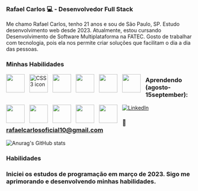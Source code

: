 ### Rafael Carlos  💻  - Desenvolvedor Full Stack
Me chamo Rafael Carlos, tenho 21 anos e sou de São Paulo, SP.
Estudo desenvolvimento web desde 2023. Atualmente, estou cursando Desenvolvimento de Software Multiplataforma na FATEC. Gosto de trabalhar com tecnologia, pois ela nos permite criar soluções que facilitam o dia a dia das pessoas.
### Minhas Habilidades 
<div>
   <img 
  align="left"
  width="50px"
  style="padding-right: 10px;" 
  src="https://cdn.jsdelivr.net/gh/devicons/devicon@latest/icons/html5/html5-original.svg" 
/>
   <img 
  src="https://cdn.jsdelivr.net/gh/devicons/devicon@latest/icons/css3/css3-original.svg" 
  alt="CSS3 icon"
  align="left" 
  width="50px" 
  style="padding-right: 10px;" 
/>
   
<img 
  align="left"
  width="50px"
  style="padding-right: 10px;" 
  src="https://cdn.jsdelivr.net/gh/devicons/devicon@latest/icons/javascript/javascript-original.svg" 
/>

<img 
  align="left"
  width="50px"
  style="padding-right: 10px;" 
  src="https://cdn.jsdelivr.net/gh/devicons/devicon@latest/icons/react/react-original.svg" 
/>
<img 
  align="left"
  width="50px"
  style="padding-right: 10px;" 
  src="https://cdn.jsdelivr.net/gh/devicons/devicon@latest/icons/tailwindcss/tailwindcss-original.svg" 
/>

<img 
  align="left"
  width="50px"
  style="padding-right: 10px;" 
  src="https://cdn.jsdelivr.net/gh/devicons/devicon@latest/icons/bootstrap/bootstrap-original.svg" 
/>

</div>

### Aprendendo (agosto-15september): 
<img 
  src="https://cdn.jsdelivr.net/gh/devicons/devicon@latest/icons/mongodb/mongodb-original.svg" 
  align="left" 
  width="50px" 
  style="padding-right: 10px;" 
/>

<img 
  src="https://cdn.jsdelivr.net/gh/devicons/devicon@latest/icons/mysql/mysql-original.svg" 
  align="left" 
  width="50px" 
  style="padding-right: 10px;" 
/>

<img 
  src="https://cdn.jsdelivr.net/gh/devicons/devicon@latest/icons/nextjs/nextjs-original.svg" 
  align="left" 
  width="50px" 
  style="padding-right: 10px;" 
/>

<img 
  src="https://cdn.jsdelivr.net/gh/devicons/devicon@latest/icons/nodejs/nodejs-original.svg" 
  align="left" 
  width="50px" 
  style="padding-right: 10px;" 
/>

<img 
  src="https://cdn.jsdelivr.net/gh/devicons/devicon@latest/icons/python/python-original.svg" 
  align="left" 
  width="50px" 
  style="padding-right: 10px;" 
/>


   
</div>




[![LinkedIn](https://img.shields.io/badge/LinkedIn-0077B5?style=for-the-badge&logo=linkedin&logoColor=white)](https://www.linkedin.com/in/rafael-carlos-b09a8b2b7/https://www.linkedin.com/in/rafael-carlos-99675633a/)
### 📧rafaelcarlosoficial10@gmail.com

![Anurag's GitHub stats](https://github-readme-stats.vercel.app/api?username=rafaelcarlosoficial&show_icons=true&theme=tokyonight)

### Habilidades




### Iniciei os estudos de programação em março de 2023. Sigo me aprimorando e desenvolvendo minhas habilidades.

